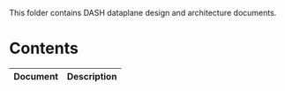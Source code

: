 This folder contains DASH dataplane design and architecture documents.

# Contents

| Document                                               | Description                                |
| ------------------------------------------------------ | ------------------------------------------ |
